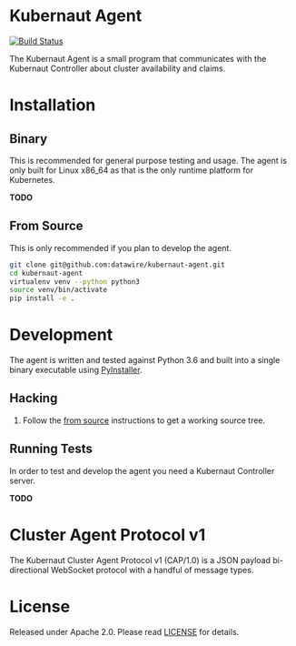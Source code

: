 # Kubernaut Agent

[![Build Status](https://travis-ci.org/datawire/kubernaut-agent.svg?branch=master)](https://travis-ci.org/datawire/kubernaut-agent)

The Kubernaut Agent is a small program that communicates with the Kubernaut Controller about cluster availability and claims.

# Installation 

## Binary

This is recommended for general purpose testing and usage. The agent is only built for Linux x86_64 as that is the only runtime platform for Kubernetes.

**TODO**

## From Source

This is only recommended if you plan to develop the agent.

```bash
git clone git@github.com:datawire/kubernaut-agent.git
cd kubernaut-agent
virtualenv venv --python python3
source venv/bin/activate
pip install -e .
```

# Development 

The agent is written and tested against Python 3.6 and built into a single binary executable using [PyInstaller](http://www.pyinstaller.org/).

## Hacking

1. Follow the [from source](#from-source) instructions to get a working source tree.

## Running Tests

In order to test and develop the agent you need a Kubernaut Controller server.

**TODO**

# Cluster Agent Protocol v1

The Kubernaut Cluster Agent Protocol v1 (CAP/1.0) is a JSON payload bi-directional WebSocket protocol with a handful of message types.

# License

Released under Apache 2.0. Please read [LICENSE](LICENSE) for details.
